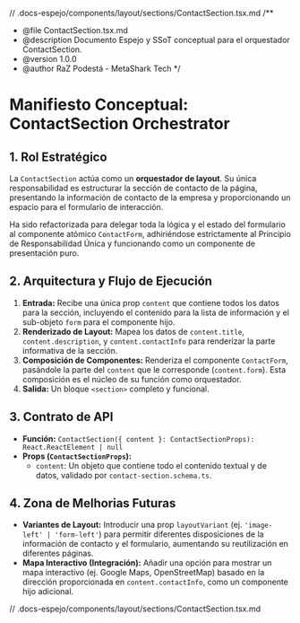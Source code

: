 // .docs-espejo/components/layout/sections/ContactSection.tsx.md
/\*\*

- @file ContactSection.tsx.md
- @description Documento Espejo y SSoT conceptual para el orquestador ContactSection.
- @version 1.0.0
- @author RaZ Podestá - MetaShark Tech
  \*/

# Manifiesto Conceptual: ContactSection Orchestrator

## 1. Rol Estratégico

La `ContactSection` actúa como un **orquestador de layout**. Su única responsabilidad es estructurar la sección de contacto de la página, presentando la información de contacto de la empresa y proporcionando un espacio para el formulario de interacción.

Ha sido refactorizada para delegar toda la lógica y el estado del formulario al componente atómico `ContactForm`, adhiriéndose estrictamente al Principio de Responsabilidad Única y funcionando como un componente de presentación puro.

## 2. Arquitectura y Flujo de Ejecución

1.  **Entrada:** Recibe una única prop `content` que contiene todos los datos para la sección, incluyendo el contenido para la lista de información y el sub-objeto `form` para el componente hijo.
2.  **Renderizado de Layout:** Mapea los datos de `content.title`, `content.description`, y `content.contactInfo` para renderizar la parte informativa de la sección.
3.  **Composición de Componentes:** Renderiza el componente `ContactForm`, pasándole la parte del `content` que le corresponde (`content.form`). Esta composición es el núcleo de su función como orquestador.
4.  **Salida:** Un bloque `<section>` completo y funcional.

## 3. Contrato de API

- **Función:** `ContactSection({ content }: ContactSectionProps): React.ReactElement | null`
- **Props (`ContactSectionProps`):**
  - `content`: Un objeto que contiene todo el contenido textual y de datos, validado por `contact-section.schema.ts`.

## 4. Zona de Melhorias Futuras

- **Variantes de Layout:** Introducir una prop `layoutVariant` (ej. `'image-left' | 'form-left'`) para permitir diferentes disposiciones de la información de contacto y el formulario, aumentando su reutilización en diferentes páginas.
- **Mapa Interactivo (Integración):** Añadir una opción para mostrar un mapa interactivo (ej. Google Maps, OpenStreetMap) basado en la dirección proporcionada en `content.contactInfo`, como un componente hijo adicional.

// .docs-espejo/components/layout/sections/ContactSection.tsx.md
